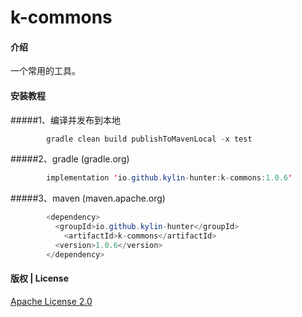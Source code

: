 # k-commons

#### 介绍

一个常用的工具。


#### 安装教程
#####1、编译并发布到本地

```java
        gradle clean build publishToMavenLocal -x test
```
#####2、gradle (gradle.org)
```java
        implementation 'io.github.kylin-hunter:k-commons:1.0.6'
```
#####3、maven (maven.apache.org)
```java
        <dependency>
          <groupId>io.github.kylin-hunter</groupId>
            <artifactId>k-commons</artifactId>
          <version>1.0.6</version>
        </dependency>
```

#### 版权 | License

[Apache License 2.0](https://www.apache.org/licenses/LICENSE-2.0)
